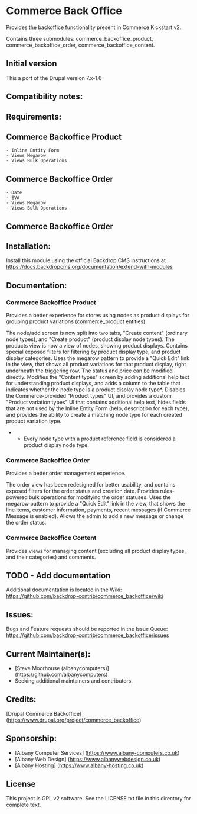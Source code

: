 # Commerce Back Office
Provides the backoffice functionality present in Commerce Kickstart v2.

Contains three submodules: commerce_backoffice_product, commerce_backoffice_order, commerce_backoffice_content.


## Initial version
This a port of the Drupal version 7.x-1.6

## Compatibility notes:


## Requirements:
Commerce Backoffice Product
---------------------------
    - Inline Entity Form
    - Views Megarow
    - Views Bulk Operations

Commerce Backoffice Order
-------------------------
    - Date
    - EVA
    - Views Megarow
    - Views Bulk Operations

Commerce Backoffice Order
-------------------------

## Installation:
Install this module using the official Backdrop CMS instructions at https://docs.backdropcms.org/documentation/extend-with-modules

## Documentation:
### Commerce Backoffice Product
Provides a better experience for stores using nodes as product displays for grouping product variations (commerce_product entities).

The node/add screen is now split into two tabs, "Create content" (ordinary node types), and "Create product" (product display node types).
The products view is now a view of nodes, showing product displays. Contains special exposed filters for filtering by product display type, and product display categories.
Uses the megarow pattern to provide a "Quick Edit" link in the view, that shows all product variations for that product display, right underneath the triggering row. The status and price can be modified directly.
Modifies the "Content types" screen by adding additional help text for understanding product displays, and adds a column to the table that indicates whether the node type is a product display node type*.
Disables the Commerce-provided "Product types" UI, and provides a custom "Product variation types" UI that contains additional help text, hides fields that are not used by the Inline Entity Form (help, description for each type), and provides the ability to create a matching node type for each created product variation type.

* - Every node type with a product reference field is considered a product display node type.

### Commerce Backoffice Order
Provides a better order management experience.

The order view has been redesigned for better usability, and contains exposed filters for the order status and creation date.
Provides rules-powered bulk operations for modifying the order statuses.
Uses the megarow pattern to provide a "Quick Edit" link in the view, that shows the line items, customer information, payments, recent messages (if Commerce Message is enabled). Allows the admin to add a new message or change the order status.


### Commerce Backoffice Content
Provides views for managing content (excluding all product display types, and their categories) and comments.

## TODO - Add documentation
Additional documentation is located in the Wiki: https://github.com/backdrop-contrib/commerce_backoffice/wiki

## Issues:
Bugs and Feature requests should be reported in the Issue Queue: https://github.com/backdrop-contrib/commerce_backoffice/issues


## Current Maintainer(s):
- [Steve Moorhouse (albanycomputers)] (https://github.com/albanycomputers)
- Seeking additional maintainers and contributors.

## Credits:

[Drupal Commerce Backoffice] (https://www.drupal.org/project/commerce_backoffice)

## Sponsorship:
- [Albany Computer Services] (https://www.albany-computers.co.uk)
- [Albany Web Design] (https://www.albanywebdesign.co.uk)
- [Albany Hosting] (https://www.albany-hosting.co.uk)

## License
This project is GPL v2 software. See the LICENSE.txt file in this directory for complete text.
